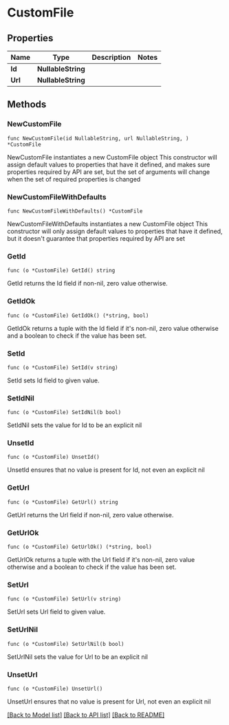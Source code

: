 # CustomFile

## Properties

Name | Type | Description | Notes
------------ | ------------- | ------------- | -------------
**Id** | **NullableString** |  | 
**Url** | **NullableString** |  | 

## Methods

### NewCustomFile

`func NewCustomFile(id NullableString, url NullableString, ) *CustomFile`

NewCustomFile instantiates a new CustomFile object
This constructor will assign default values to properties that have it defined,
and makes sure properties required by API are set, but the set of arguments
will change when the set of required properties is changed

### NewCustomFileWithDefaults

`func NewCustomFileWithDefaults() *CustomFile`

NewCustomFileWithDefaults instantiates a new CustomFile object
This constructor will only assign default values to properties that have it defined,
but it doesn't guarantee that properties required by API are set

### GetId

`func (o *CustomFile) GetId() string`

GetId returns the Id field if non-nil, zero value otherwise.

### GetIdOk

`func (o *CustomFile) GetIdOk() (*string, bool)`

GetIdOk returns a tuple with the Id field if it's non-nil, zero value otherwise
and a boolean to check if the value has been set.

### SetId

`func (o *CustomFile) SetId(v string)`

SetId sets Id field to given value.


### SetIdNil

`func (o *CustomFile) SetIdNil(b bool)`

 SetIdNil sets the value for Id to be an explicit nil

### UnsetId
`func (o *CustomFile) UnsetId()`

UnsetId ensures that no value is present for Id, not even an explicit nil
### GetUrl

`func (o *CustomFile) GetUrl() string`

GetUrl returns the Url field if non-nil, zero value otherwise.

### GetUrlOk

`func (o *CustomFile) GetUrlOk() (*string, bool)`

GetUrlOk returns a tuple with the Url field if it's non-nil, zero value otherwise
and a boolean to check if the value has been set.

### SetUrl

`func (o *CustomFile) SetUrl(v string)`

SetUrl sets Url field to given value.


### SetUrlNil

`func (o *CustomFile) SetUrlNil(b bool)`

 SetUrlNil sets the value for Url to be an explicit nil

### UnsetUrl
`func (o *CustomFile) UnsetUrl()`

UnsetUrl ensures that no value is present for Url, not even an explicit nil

[[Back to Model list]](../README.md#documentation-for-models) [[Back to API list]](../README.md#documentation-for-api-endpoints) [[Back to README]](../README.md)


